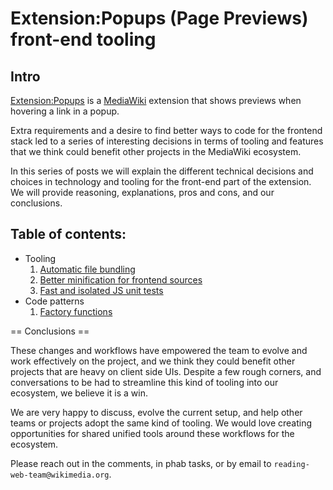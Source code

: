 # Extension:Popups (Page Previews) front-end tooling

## Intro

[Extension:Popups][popups] is a [MediaWiki][] extension that shows previews when
hovering a link in a popup.

Extra requirements and a desire to find better ways to code for the frontend
stack led to a series of interesting decisions in terms of tooling and features
that we think could benefit other projects in the MediaWiki ecosystem.

In this series of posts we will explain the different technical decisions and
choices in technology and tooling for the front-end part of the extension. We
will provide reasoning, explanations, pros and cons, and our conclusions.

## Table of contents:

* Tooling
  1.  [Automatic file bundling](./01-tooling/01-automatic-file-bundling.html)
  2.  [Better minification for frontend sources](./01-tooling/02-better-minification-for-frontend-sources.html)
  3.  [Fast and isolated JS unit tests](./01-tooling/03-fast-and-isolated-JS-unit-tests.html)
* Code patterns
  1.  [Factory functions](./02-code-patterns-&-architecture/01-factory-functions.html)

== Conclusions ==

These changes and workflows have empowered the team to evolve and work
effectively on the project, and we think they could benefit other projects that
are heavy on client side UIs. Despite a few rough corners, and conversations to
be had to streamline this kind of tooling into our ecosystem, we believe it is a
win.

We are very happy to discuss, evolve the current setup, and help other teams or
projects adopt the same kind of tooling. We would love creating opportunities
for shared unified tools around these workflows for the ecosystem.

Please reach out in the comments, in phab tasks, or by email to
`reading-web-team@wikimedia.org`.

[popups]: https://www.mediawiki.org/wiki/Extension:Popups
[mediawiki]: https://www.mediawiki.org/wiki/MediaWiki
